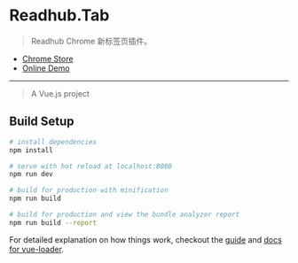 # Readhub.Tab

> Readhub Chrome 新标签页插件。

* [Chrome Store](https://chrome.google.com/webstore/detail/readhubtab/lplndfbdjbiofehpnckdkfjobpdbfpma)
* [Online Demo](https://kenya.kshift.me)

---

> A Vue.js project

## Build Setup

``` bash
# install dependencies
npm install

# serve with hot reload at localhost:8080
npm run dev

# build for production with minification
npm run build

# build for production and view the bundle analyzer report
npm run build --report
```

For detailed explanation on how things work, checkout the [guide](http://vuejs-templates.github.io/webpack/) and [docs for vue-loader](http://vuejs.github.io/vue-loader).
